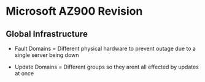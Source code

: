 # Microsoft AZ900 Revision

## Global Infrastructure

* Fault Domains = Different physical hardware to prevent outage due to a single server being down

* Update Domains = Different groups so they arent all effected by updates at once
